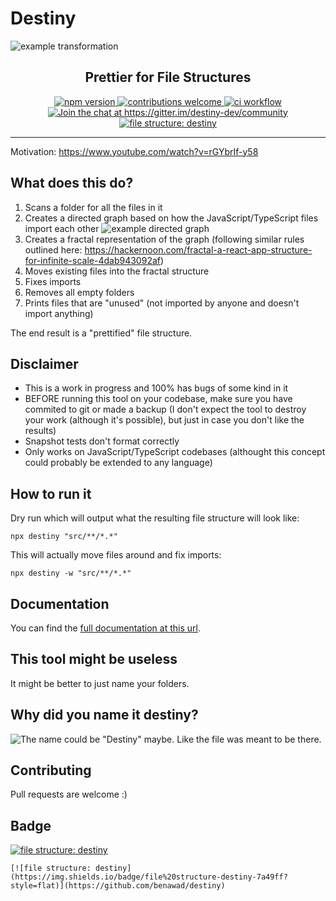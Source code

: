 # Destiny

<img align="center" alt="example transformation" src="https://raw.githubusercontent.com/benawad/destiny/master/assets/example.png" />

<h2 align="center">Prettier for File Structures</h2>

<p align="center">
  <a href="https://www.npmjs.com/package/destiny">
    <img alt="npm version" src="https://badge.fury.io/js/destiny.svg">
  </a>

  <a href="https://github.com/benawad/destiny/issues">
    <img alt="contributions welcome" src="https://img.shields.io/badge/contributions-welcome-brightgreen.svg?style=flat">
  </a>

  <a href="https://github.com/benawad/destiny/actions?query=workflow%3Aci">
    <img alt="ci workflow" src="https://github.com/benawad/destiny/workflows/ci/badge.svg">
  </a>

  <a href="https://gitter.im/destiny-dev/community?utm_source=badge&utm_medium=badge&utm_campaign=pr-badge&utm_content=badge">
    <img alt="Join the chat at https://gitter.im/destiny-dev/community" src="https://badges.gitter.im/destiny-dev/community.svg">
  </a>

  <a href="https://github.com/benawad/destiny">
    <img alt="file structure: destiny" src="https://img.shields.io/badge/file%20structure-destiny-7a49ff?style=flat">
  </a>
</p>

---

Motivation: https://www.youtube.com/watch?v=rGYbrIf-y58

## What does this do?

1. Scans a folder for all the files in it
2. Creates a directed graph based on how the JavaScript/TypeScript files import each other
   ![example directed graph](https://github.com/benawad/destiny/blob/master/assets/graph.png)
3. Creates a fractal representation of the graph (following similar rules outlined here: https://hackernoon.com/fractal-a-react-app-structure-for-infinite-scale-4dab943092af)
4. Moves existing files into the fractal structure
5. Fixes imports
6. Removes all empty folders
7. Prints files that are "unused" (not imported by anyone and doesn't import anything)

The end result is a "prettified" file structure.

## Disclaimer

- This is a work in progress and 100% has bugs of some kind in it
- BEFORE running this tool on your codebase, make sure you have commited to git or made a backup (I don't expect the tool to destroy your work (although it's possible), but just in case you don't like the results)
- Snapshot tests don't format correctly
- Only works on JavaScript/TypeScript codebases (althought this concept could probably be extended to any language)

## How to run it

Dry run which will output what the resulting file structure will look like:

```
npx destiny "src/**/*.*"
```

This will actually move files around and fix imports:

```
npx destiny -w "src/**/*.*"
```

## Documentation

You can find the [full documentation at this url](https://github.com/benawad/destiny/wiki).

## This tool might be useless

It might be better to just name your folders.

## Why did you name it destiny?

![The name could be "Destiny" maybe. Like the file was meant to be there.](https://github.com/benawad/destiny/blob/master/assets/name.png)

## Contributing

Pull requests are welcome :)

## Badge

[![file structure: destiny](https://img.shields.io/badge/file%20structure-destiny-7a49ff?style=flat)](https://github.com/benawad/destiny)

```
[![file structure: destiny](https://img.shields.io/badge/file%20structure-destiny-7a49ff?style=flat)](https://github.com/benawad/destiny)
```
